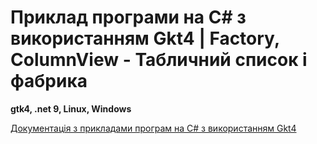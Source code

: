 # Приклад програми на С# з використанням Gkt4 | Factory, ColumnView - Табличний список і фабрика
<b>gtk4, .net 9, Linux, Windows</b> <br/>

[ Документація з прикладами програм на С# з використанням Gkt4 ](https://accounting.org.ua/watch/section/news/code-00000020)